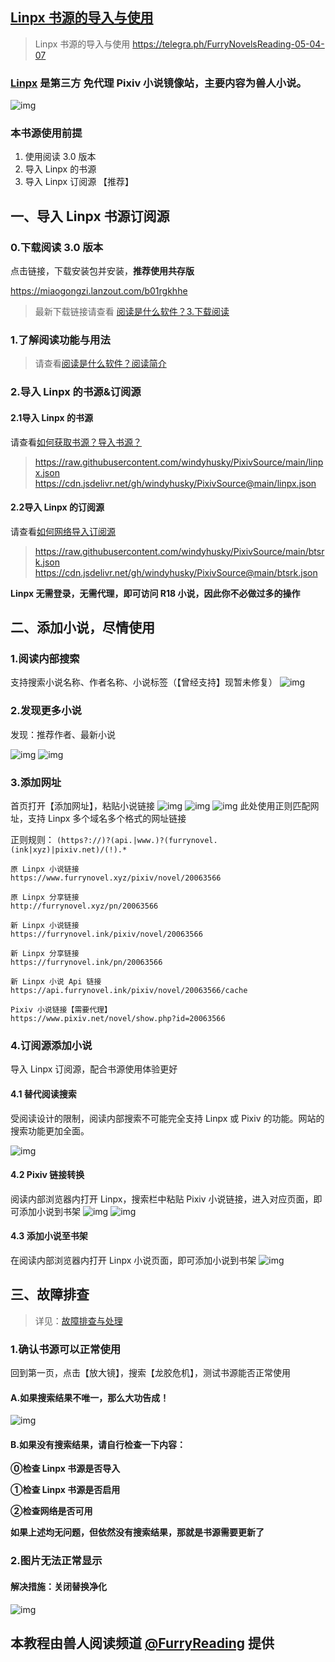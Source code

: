 ## [Linpx 书源的导入与使用](https://telegra.ph/FurryNovelsReading-05-04-07)

> Linpx 书源的导入与使用 
> https://telegra.ph/FurryNovelsReading-05-04-07


### [Linpx](http://www.furrynovel.xyz/) 是第三方 免代理 Pixiv 小说镜像站，主要内容为**兽人小说**。

![img](https://telegra.ph/file/b42876352720a6f4b7515.png)


### 本书源使用前提
1. 使用阅读 3.0 版本
2. 导入 Linpx 的书源
3. 导入 Linpx 订阅源 【推荐】

## 一、导入 Linpx 书源订阅源
### 0.下载阅读 3.0 版本
点击链接，下载安装包并安装，**推荐使用共存版**

https://miaogongzi.lanzout.com/b01rgkhhe
> 最新下载链接请查看 [阅读是什么软件？3.下载阅读](./ReadMe.md#3.下载阅读)

### 1.了解阅读功能与用法
> 请查看[阅读是什么软件？阅读简介](./ReadMe.md)


### 2.导入 Linpx 的书源&订阅源
#### 2.1导入 Linpx 的书源
请查看[如何获取书源？导入书源？](./Import.md)
> https://raw.githubusercontent.com/windyhusky/PixivSource/main/linpx.json
> https://cdn.jsdelivr.net/gh/windyhusky/PixivSource@main/linpx.json


#### 2.2导入 Linpx 的订阅源
请查看[如何网络导入订阅源](./Import2.md)

> https://raw.githubusercontent.com/windyhusky/PixivSource/main/btsrk.json
> https://cdn.jsdelivr.net/gh/windyhusky/PixivSource@main/btsrk.json

**Linpx 无需登录，无需代理，即可访问 R18 小说，因此你不必做过多的操作**

## 二、添加小说，尽情使用
### 1.阅读内部搜索
支持搜索小说名称、作者名称、小说标签（【曾经支持】现暂未修复）
![img](./pic/SearchViaLegado.png)

### 2.发现更多小说
发现：推荐作者、最新小说

![img](./pic/DiscoverLinpx.png)
![img](./pic/DiscoverLinpxNewNovels.png)

### 3.添加网址
首页打开【添加网址】，粘贴小说链接
![img](./pic/AddBookViaUrl1.png)
![img](./pic/AddBookViaUrl2.png)
![img](./pic/AddBookViaUrl3.png)
此处使用正则匹配网址，支持 Linpx 多个域名多个格式的网址链接

正则规则：
`(https?://)?(api.|www.)?(furrynovel.(ink|xyz)|pixiv.net)/(!).*`
```
原 Linpx 小说链接
https://www.furrynovel.xyz/pixiv/novel/20063566

原 Linpx 分享链接
http://furrynovel.xyz/pn/20063566

新 Linpx 小说链接
https://furrynovel.ink/pixiv/novel/20063566

新 Linpx 分享链接
https://furrynovel.ink/pn/20063566

新 Linpx 小说 Api 链接
https://api.furrynovel.ink/pixiv/novel/20063566/cache

Pixiv 小说链接【需要代理】
https://www.pixiv.net/novel/show.php?id=20063566
```


### 4.订阅源添加小说
导入 Linpx 订阅源，配合书源使用体验更好

#### 4.1 替代阅读搜索
受阅读设计的限制，阅读内部搜索不可能完全支持 Linpx 或 Pixiv 的功能。网站的搜索功能更加全面。

![img](./pic/SearchViaLinpx.png)


#### 4.2 Pixiv 链接转换
阅读内部浏览器内打开 Linpx，搜索栏中粘贴 Pixiv 小说链接，进入对应页面，即可添加小说到书架
![img](./pic/LinpxConvertPixivUrl1.png)
![img](./pic/LinpxConvertPixivUrl2.png)


#### 4.3 添加小说至书架
在阅读内部浏览器内打开 Linpx 小说页面，即可添加小说到书架
![img](./pic/AddBookViaLinpx.png)


## 三、故障排查
> 详见：[故障排查与处理](./TroubleShoot.md)
> 
### 1.确认书源可以正常使用

回到第一页，点击【放大镜】，搜索【龙胶危机】，测试书源能否正常使用

#### A.如果搜索结果不唯一，那么大功告成！

![img](https://telegra.ph/file/7a33b98d43b378f0ab59f.png)

#### B.如果没有搜索结果，请自行检查一下内容：

**⓪检查 Linpx 书源是否导入**

**①检查 Linpx 书源是否启用**

**②检查网络是否可用**

**如果上述均无问题，但依然没有搜索结果，那就是书源需要更新了**


### 2.图片无法正常显示

#### 解决措施：关闭替换净化
![img](./pic/ReplaceTurnOff.png)


## 本教程由兽人阅读频道 [@FurryReading](https://t.me/FurryReading) 提供
